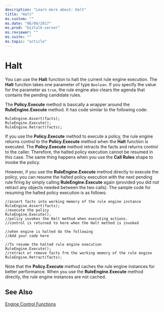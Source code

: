 ```yaml
---
description: "Learn more about: Halt"
title: "Halt"
ms.custom: ""
ms.date: "06/08/2017"
ms.prod: "biztalk-server"
ms.reviewer: ""
ms.suite: ""
ms.topic: "article"
---
```

# Halt
You can use the **Halt** function to halt the current rule engine execution. The **Halt** function takes one parameter of type `Boolean`. If you specify the value for the parameter as `true`, the rule engine also clears the agenda that contains the pending candidate rules.  
  
 The **Policy.Execute** method is basically a wrapper around the **RuleEngine.Execute** method. It has code similar to the following code:  
  
```  
RuleEngine.Assert(facts);   
RuleEngine.Execute();   
RuleEngine.Retract(facts);  
```  
  
 If you use the **Policy.Execute** method to execute a policy, the rule engine returns control to the **Policy.Execute** method when the **Halt** function is executed. The **Policy.Execute** method retracts the facts and returns control to the caller. Therefore, the halted policy execution cannot be resumed in this case. The same thing happens when you use the **Call Rules** shape to invoke the policy.  
  
 However, if you use the **RuleEngine.Execute** method directly to execute the policy, you can resume the halted policy execution with the next pending rule firing by simply calling **RuleEngine.Execute** again (provided you did not retract any objects needed between the two calls). The sample code for resuming the halted policy execution is as follows:  
  
```  
//assert facts into working memory of the rule engine instance  
RuleEngine.Assert(facts);   
//execute the policy  
RuleEngine.Execute();   
//policy invokes the Halt method when executing actions.   
//control is returned to here when the Halt method is invoked  
  
//when engine is halted do the following  
//Add your code here  
  
//To resume the halted rule engine execution  
RuleEngine.Execute();  
//retract or remove facts frm the working memory of the rule engine  
RuleEngine.Retract(facts);  
```  
  
 Note that the **Policy.Execute** method caches the rule engine instances for better performance. When you use the **RuleEngine.Execute** method directly, the rule engine instances are not cached.  
  
## See Also  
 [Engine Control Functions](../core/engine-control-functions.md)
